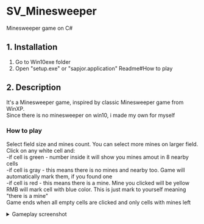 # SV_Minesweeper
Minesweeper game on C#

## 1. Installation

1. Go to Win10exe folder
2. Open "setup.exe" or "sapjor.application"
Readme#How to play
## 2. Description

It's a Minesweeper game, inspired by classic Minesweeper game from WinXP.<br>
Since there is no minesweeper on win10, i made my own for myself

### How to play
Select field size and mines count.
You can select more mines on larger field.<br>
Click on any white cell and:<br>
-if cell is green - number inside it will show you mines amout in 8 nearby cells <br>
-if cell is gray - this means there is no mines and nearby too. Game will automatically mark them, if you found one<br>
-if cell is red - this means there is a mine. Mine you clicked will be yellow <br>
RMB will mark cell with blue color. This is just mark to yourself meaning "there is a mine"<br>
Game ends when all empty cells are clicked and only cells with mines left
<details>
  <summary>Gameplay screenshot</summary>
  
  ![Sample gameplay](https://i.imgur.com/Gh8gkee.png)
  
</details>

